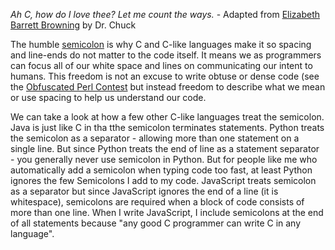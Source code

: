 _Ah C, how do I love thee?  Let me count the ways._ - Adapted from 
[Elizabeth Barrett Browning](https://en.wikipedia.org/wiki/Elizabeth_Barrett_Browning)
by Dr. Chuck

The humble [semicolon](https://en.wikipedia.org/wiki/Semicolon) is why C and C-like languages make
it so spacing and line-ends do not matter to the code itself.  It means
we as programmers can focus all of our white space and lines on communicating our intent to humans.   This freedom is not
an excuse to write obtuse or dense code (see the [Obfuscated Perl Contest](https://en.wikipedia.org/wiki/Obfuscated_Perl_Contest)
but instead freedom to describe what we mean or use spacing to help us understand our code.

We can take a look at how a few other C-like languages treat the semicolon.  Java is just like C in tha tthe semicolon terminates
statements.   Python treats the semicolon as a separator - allowing more than one statement on a single line.  But since
Python treats the end of line as a statement separator - you generally never use semicolon in Python.  But for people like me
who automatically add a semicolon when typing code too fast, at least Python ignores the few Semicolons I add to my code.
JavaScript treats semicolon as a separator but since JavaScript ignores the end of a line (it is whitespace), semicolons are
required when a block of code consists of more than one line.  When I write JavaScript, I include semicolons at the end of all
statements because "any good C programmer can write C in any language".


